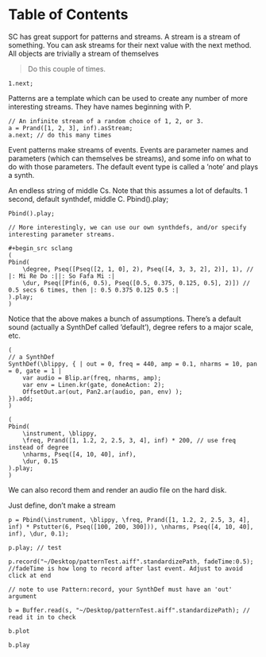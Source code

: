 
# Table of Contents



SC has great support for patterns and streams. A stream is a stream of
something. You can ask streams for their next value with the next
method. All objects are trivially a stream of themselves

>Do this couple of times.

    1.next;

Patterns are a template which can be used to create any number of more
interesting streams. They have names beginning with P.

    // An infinite stream of a random choice of 1, 2, or 3.
    a = Prand([1, 2, 3], inf).asStream;
    a.next; // do this many times

Event patterns make streams of events. Events are parameter names and
parameters (which can themselves be streams), and some info on what to
do with those parameters. The default event type is called a &rsquo;note&rsquo; and
plays a synth.

An endless string of middle Cs. Note that this assumes a lot of
defaults. 1 second, default synthdef, middle C. Pbind().play;

    Pbind().play;
    
    // More interestingly, we can use our own synthdefs, and/or specify
    interesting parameter streams.
    
    #+begin_src sclang
    (
    Pbind(
    	\degree, Pseq([Pseq([2, 1, 0], 2), Pseq([4, 3, 3, 2], 2)], 1), // |: Mi Re Do :||: So Fafa Mi :|
    	\dur, Pseq([Pfin(6, 0.5), Pseq([0.5, 0.375, 0.125, 0.5], 2)]) // 0.5 secs 6 times, then |: 0.5 0.375 0.125 0.5 :|
    ).play;
    )

Notice that the above makes a bunch of assumptions. There&rsquo;s a default
sound (actually a SynthDef called &rsquo;default&rsquo;), degree refers to a major
scale, etc.

    (
    // a SynthDef
    SynthDef(\blippy, { | out = 0, freq = 440, amp = 0.1, nharms = 10, pan = 0, gate = 1 |
        var audio = Blip.ar(freq, nharms, amp);
        var env = Linen.kr(gate, doneAction: 2);
        OffsetOut.ar(out, Pan2.ar(audio, pan, env) );
    }).add;
    )
    
    (
    Pbind(
    	\instrument, \blippy,
    	\freq, Prand([1, 1.2, 2, 2.5, 3, 4], inf) * 200, // use freq instead of degree
    	\nharms, Pseq([4, 10, 40], inf),
    	\dur, 0.15
    ).play;
    )

We can also record them and render an audio file on the hard disk.

Just define, don&rsquo;t make a stream

    p = Pbind(\instrument, \blippy, \freq, Prand([1, 1.2, 2, 2.5, 3, 4], inf) * Pstutter(6, Pseq([100, 200, 300])), \nharms, Pseq([4, 10, 40], inf), \dur, 0.1);
    
    p.play; // test
    
    p.record("~/Desktop/patternTest.aiff".standardizePath, fadeTime:0.5); //fadeTime is how long to record after last event. Adjust to avoid click at end
    
    // note to use Pattern:record, your SynthDef must have an 'out' argument
    
    b = Buffer.read(s, "~/Desktop/patternTest.aiff".standardizePath); // read it in to check
    
    b.plot
    
    b.play

